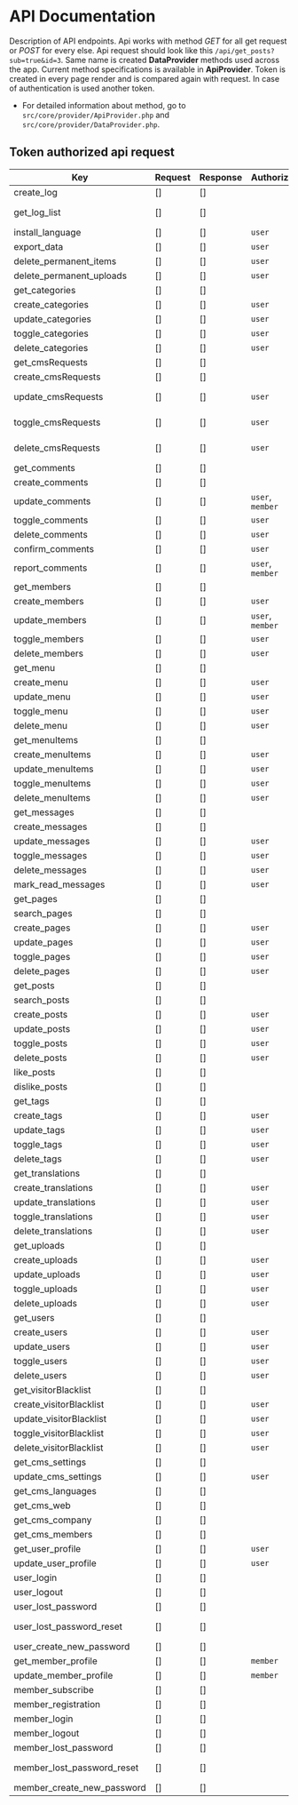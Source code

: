 # API Documentation
Description of API endpoints. Api works with method _GET_ for all get request or _POST_ for every else.
Api request should look like this ``/api/get_posts?sub=true&id=3``.
Same name is created **DataProvider** methods used across the app.
Current method specifications is available in **ApiProvider**.
Token is created in every page render and is compared again with request. In case of authentication is used another token.

- For detailed information about method, go to `src/core/provider/ApiProvider.php` and `src/core/provider/DataProvider.php`.

## Token authorized api request
Key | Request | Response | Authorized | Description
--- | --- | --- | --- | ---
create_log | [] | [] | | ...
get_log_list | [] | [] | | (not supported)
install_language | [] | [] | `user` | ...
export_data | [] | [] | `user` | ...
delete_permanent_items | [] | [] | `user` | ...
delete_permanent_uploads | [] | [] | `user` | ...
get_categories | [] | [] | | ...
create_categories | [] | [] | `user` | ...
update_categories | [] | [] | `user` | ...
toggle_categories | [] | [] | `user` | ...
delete_categories | [] | [] | `user` | ...
get_cmsRequests | [] | [] | | ...
create_cmsRequests | [] | [] | | ...
update_cmsRequests | [] | [] | `user` | (not supported)
toggle_cmsRequests | [] | [] | `user` | (not supported)
delete_cmsRequests | [] | [] | `user` | (not supported)
get_comments | [] | [] | | ...
create_comments | [] | [] | | ...
update_comments | [] | [] | `user`, `member` | ...
toggle_comments | [] | [] | `user` | ...
delete_comments | [] | [] | `user` | ...
confirm_comments | [] | [] | `user` | ...
report_comments | [] | [] | `user`, `member` | ...
get_members | [] | [] | | ...
create_members | [] | [] | `user` | ...
update_members | [] | [] | `user`, `member` | ...
toggle_members | [] | [] | `user` | ...
delete_members | [] | [] | `user` | ...
get_menu | [] | [] | | ...
create_menu | [] | [] | `user` | ...
update_menu | [] | [] | `user` | ...
toggle_menu | [] | [] | `user` | ...
delete_menu | [] | [] | `user` | ...
get_menuItems | [] | [] | | ...
create_menuItems | [] | [] | `user` | ...
update_menuItems | [] | [] | `user` | ...
toggle_menuItems | [] | [] | `user` | ...
delete_menuItems | [] | [] | `user` | ...
get_messages | [] | [] | | ...
create_messages | [] | [] | | ...
update_messages | [] | [] | `user` | ...
toggle_messages | [] | [] | `user` | ...
delete_messages | [] | [] | `user` | ...
mark_read_messages | [] | [] | `user` | ...
get_pages | [] | [] | | ...
search_pages | [] | [] | | ...
create_pages | [] | [] | `user` | ...
update_pages | [] | [] | `user` | ...
toggle_pages | [] | [] | `user` | ...
delete_pages | [] | [] | `user` | ...
get_posts | [] | [] | | ...
search_posts | [] | [] | | ...
create_posts | [] | [] | `user` | ...
update_posts | [] | [] | `user` | ...
toggle_posts | [] | [] | `user` | ...
delete_posts | [] | [] | `user` | ...
like_posts | [] | [] | | ...
dislike_posts | [] | [] | | ...
get_tags | [] | [] | | ...
create_tags | [] | [] | `user` | ...
update_tags | [] | [] | `user` | ...
toggle_tags | [] | [] | `user` | ...
delete_tags | [] | [] | `user` | ...
get_translations | [] | [] | | ...
create_translations | [] | [] | `user` | ...
update_translations | [] | [] | `user` | ...
toggle_translations | [] | [] | `user` | ...
delete_translations | [] | [] | `user` | ...
get_uploads | [] | [] | | ...
create_uploads | [] | [] | `user` | ...
update_uploads | [] | [] | `user` | ...
toggle_uploads | [] | [] | `user` | ...
delete_uploads | [] | [] | `user` | ...
get_users | [] | [] | | ...
create_users | [] | [] | `user` | ...
update_users | [] | [] | `user` | ...
toggle_users | [] | [] | `user` | ...
delete_users | [] | [] | `user` | ...
get_visitorBlacklist | [] | [] | | ...
create_visitorBlacklist | [] | [] | `user` | ...
update_visitorBlacklist | [] | [] | `user` | ...
toggle_visitorBlacklist | [] | [] | `user` | ...
delete_visitorBlacklist | [] | [] | `user` | ...
get_cms_settings | [] | [] | | ...
update_cms_settings | [] | [] | `user` | ...
get_cms_languages | [] | [] | | ...
get_cms_web | [] | [] | | ...
get_cms_company | [] | [] | | ...
get_cms_members | [] | [] | | ...
get_user_profile | [] | [] | `user` | ...
update_user_profile | [] | [] | `user` | ...
user_login | [] | [] | | ...
user_logout | [] | [] | | ...
user_lost_password | [] | [] | | ...
user_lost_password_reset | [] | [] | | (not supported)
user_create_new_password | [] | [] | | ...
get_member_profile | [] | [] | `member` | ...
update_member_profile | [] | [] | `member` | ...
member_subscribe | [] | [] | | ...
member_registration | [] | [] | | ...
member_login | [] | [] | | ...
member_logout | [] | [] | | ...
member_lost_password | [] | [] | | ...
member_lost_password_reset | [] | [] | | (not supported)
member_create_new_password | [] | [] | | ...